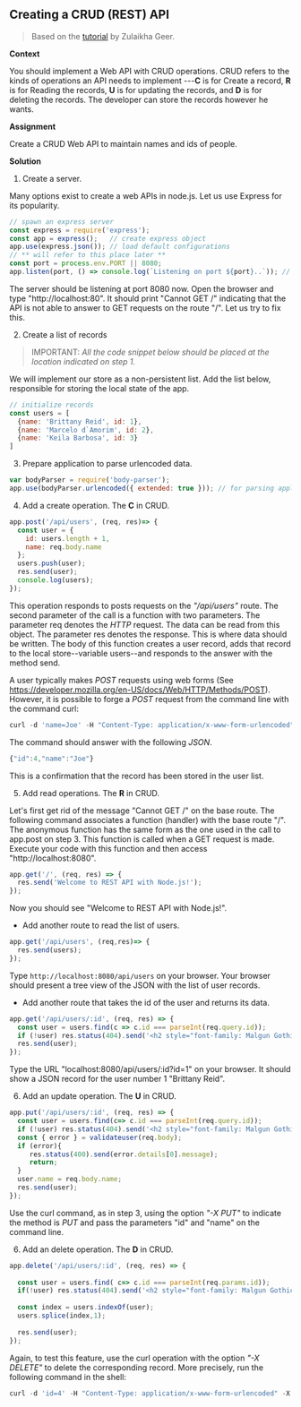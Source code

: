 ## Creating a CRUD (REST) API
> Based on the [tutorial](https://medium.com/edureka/rest-api-with-node-js-b245e345f7a5) by Zulaikha Geer.

**Context**

You should implement a Web API with CRUD operations. 
CRUD refers to the kinds of operations an API needs to implement ---**C** is for Create a record, **R** is for Reading the records, **U** is for updating the records, and **D** is for deleting the records. 
The developer can store the records however he wants.

**Assignment**

Create a CRUD Web API to maintain names and ids of people.

**Solution**

1. Create a server.

Many options exist to create a web APIs in node.js. 
Let us use Express for its popularity.

```js
// spawn an express server
const express = require('express');
const app = express();   // create express object
app.use(express.json()); // load default configurations
// ** will refer to this place later **
const port = process.env.PORT || 8080;
app.listen(port, () => console.log(`Listening on port ${port}..`)); // spawn the server
```
The server should be listening at port 8080 now. 
Open the browser and type "http://localhost:80". 
It should print "Cannot GET /" indicating that the API is not able to answer to GET requests on the route "/". 
Let us try to fix this.

2. Create a list of records

> IMPORTANT: _All the code snippet below should be placed at the location indicated on step 1._

We will implement our store as a non-persistent list. 
Add the list below, responsible for storing the local state of the app.

```js
// initialize records
const users = [
  {name: 'Brittany Reid', id: 1},
  {name: 'Marcelo d`Amorim', id: 2},
  {name: 'Keila Barbosa', id: 3}
]
```

3. Prepare application to parse urlencoded data.

```js
var bodyParser = require('body-parser');
app.use(bodyParser.urlencoded({ extended: true })); // for parsing application/x-www-form-urlencoded
```

4. Add a create operation. The **C** in CRUD.

```js
app.post('/api/users', (req, res)=> {
  const user = {
    id: users.length + 1,
    name: req.body.name
  };
  users.push(user);
  res.send(user);
  console.log(users);
});
```

This operation responds to posts requests on the _"/api/users"_ route. 
The second parameter of the call is a function with two parameters. 
The parameter req denotes the _HTTP_ request. 
The data can be read from this object. 
The parameter res denotes the response. This is where data should be written. 
The body of this function creates a user record, adds that record to the local store--variable users--and responds to the answer with the method send.

A user typically makes _POST_ requests using web forms (See https://developer.mozilla.org/en-US/docs/Web/HTTP/Methods/POST). 
However, it is possible to forge a _POST_ request from the command line with the command curl:

```js
curl -d 'name=Joe' -H "Content-Type: application/x-www-form-urlencoded" -X POST http://localhost:8080/api/users
```

The command should answer with the following _JSON_.

```js
{"id":4,"name":"Joe"}
```

This is a confirmation that the record has been stored in the user list.


5. Add read operations. The **R** in CRUD.

Let's first get rid of the message "Cannot GET /" on the base route. 
The following command associates a function (handler) with the base route "/". 
The anonymous function has the same form as the one used in the call to app.post on step 3. 
This function is called when a GET request is made. Execute your code with this function and then access "http://localhost:8080".

```js
app.get('/', (req, res) => {
  res.send('Welcome to REST API with Node.js!');
});
```

Now you should see "Welcome to REST API with Node.js!".

- Add another route to read the list of users.

```js
app.get('/api/users', (req,res)=> {
  res.send(users);
});
```

Type `http://localhost:8080/api/users` on your browser.
Your browser should present a tree view of the JSON with the list of user records.

- Add another route that takes the id of the user and returns its data.

```js
app.get('/api/users/:id', (req, res) => {
  const user = users.find(c => c.id === parseInt(req.query.id));
  if (!user) res.status(404).send('<h2 style="font-family: Malgun Gothic; color: darkred;">Ooops... Cant find what you are looking for '+req.params.id+'!</h2>');
  res.send(user);
});
```

Type the URL "localhost:8080/api/users/:id?id=1" on your browser. 
It should show a JSON record for the user number 1 "Brittany Reid".

6. Add an update operation. The **U** in CRUD.

```js
app.put('/api/users/:id', (req, res) => {
  const user = users.find(c=> c.id === parseInt(req.query.id));
  if (!user) res.status(404).send('<h2 style="font-family: Malgun Gothic; color: darkred;">Not Found!! </h2>');
  const { error } = validateuser(req.body);
  if (error){
     res.status(400).send(error.details[0].message);
     return;
  }
  user.name = req.body.name;
  res.send(user);
});
```

Use the curl command, as in step 3, using the option _"-X PUT"_ to indicate the method is _PUT_ and pass the parameters "id" and "name" on the command line.

6. Add an delete operation. The **D** in CRUD.

```js  
app.delete('/api/users/:id', (req, res) => {
   
  const user = users.find( c=> c.id === parseInt(req.params.id));
  if(!user) res.status(404).send('<h2 style="font-family: Malgun Gothic; color: darkred;"> Not Found!! </h2>');
   
  const index = users.indexOf(user);
  users.splice(index,1);
   
  res.send(user);
});
```

Again, to test this feature, use the curl operation with the option _"-X DELETE"_ to delete the corresponding record. 
More precisely, run the following command in the shell:

```js
curl -d 'id=4' -H "Content-Type: application/x-www-form-urlencoded" -X DELETE http://localhost:8080/api/users/:id
```